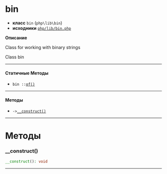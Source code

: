 # bin

- **класс** `bin` (`php\lib\bin`)
- **исходники** [`php/lib/bin.php`](./src/main/resources/JPHP-INF/sdk/php/lib/bin.php)

**Описание**

Class for working with binary strings

Class bin

---

#### Статичные Методы

- `bin ::`[`of()`](#method-of)

---

#### Методы

- `->`[`__construct()`](#method-__construct)

---
# Методы

<a name="method-__construct"></a>

### __construct()
```php
__construct(): void
```

---
